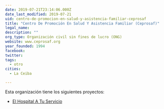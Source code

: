 ```yaml
---
date: 2019-07-21T23:14:06.000Z
date_last_modified: 2019-07-21
uid: centro-de-promocion-en-salud-y-asistencia-familiar-ceprosaf
title: "Centro De Promoción En Salud Y Asistencia Familiar (Ceprosaf)"
legal_name: 
description: ""
org_type: Organización civil sin fines de lucro (ONG)
website: www.ceprosaf.org
year_founded: 1994
facebook: 
twitter: 
tags:
  - otro
cities: 
  - La Ceiba

---
```


Esta organización tiene los siguientes proyectos:

- [El Hospital A Tu Servicio](/i/el-hospital-a-tu-servicio.html)

